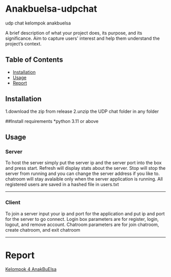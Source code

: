 # Anakbuelsa-udpchat
udp chat kelompok anakbuelsa

A brief description of what your project does, its purpose, and its significance. Aim to capture users' interest and help them understand the project’s context.

## Table of Contents

- [Installation](#installation)
- [Usage](#usage)
- [Report](#report)


## Installation
1.download the zip from release
2.unzip the UDP chat folder in any folder

##Install requirements
*python 3.11 or above

## Usage
### Server
To host the server simply put the server ip and the server port into the box and press start. Refresh will display stats about the server. Stop will stop the server from running and you can change the server address if you like to. chatroom will stay avalaible only when the server application is running. All registered users are saved in a hashed file in users.txt

----
### Client
To join a server input your ip and port for the application and put ip and port for the server to go connect. Login box parameters are for register, login, logout, and remove account. Chatroom parameters are for join chatroom, create chatroom, and exit chatroom

---

# Report
[Kelompok 4 AnakBuElsa](https://docs.google.com/document/d/1DRlZ-N7DX6l2aqomhN87JtjETL7RypaLv3Jx6ZrcYNU/edit?usp=sharing) 
